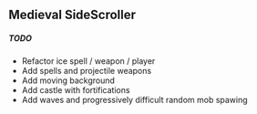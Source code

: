 ## Medieval SideScroller

##### TODO
- Refactor ice spell / weapon / player
- Add spells and projectile weapons
- Add moving background
- Add castle with fortifications
- Add waves and progressively difficult random mob spawing

